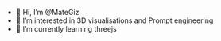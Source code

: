 - 👋 Hi, I’m @MateGiz
- 👀 I’m interested in 3D visualisations and Prompt engineering
- 🌱 I’m currently learning threejs

<!---
MateGiz/MateGiz is a ✨ special ✨ repository because its `README.md` (this file) appears on your GitHub profile.
You can click the Preview link to take a look at your changes.
--->
